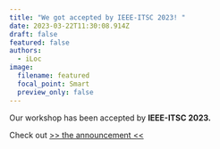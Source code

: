 ```yaml
---
title: "We got accepted by IEEE-ITSC 2023! "
date: 2023-03-22T11:30:08.914Z
draft: false
featured: false
authors:
  - iLoc
image:
  filename: featured
  focal_point: Smart
  preview_only: false
---
```

O﻿ur workshop has been accepted by **IEEE-ITSC 2023.** 

Check out [\>> the announcement <<](https://2023.ieee-itsc.org/workshops/)